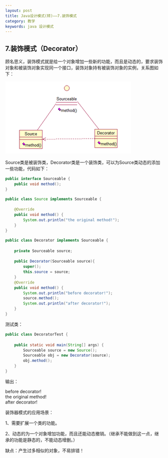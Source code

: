 ```yaml
---
layout: post
title: Java设计模式(转)——7.装饰模式
category: 教学
keywords: java 设计模式
---
```


## 7.装饰模式（Decorator）

顾名思义，装饰模式就是给一个对象增加一些新的功能，而且是动态的，要求装饰对象和被装饰对象实现同一个接口，装饰对象持有被装饰对象的实例，关系图如下：

<img src="/assets/img/0015.png">

Source类是被装饰类，Decorator类是一个装饰类，可以为Source类动态的添加一些功能，代码如下：

``` java
public interface Sourceable {
	public void method();
}
```

``` java
public class Source implements Sourceable {

	@Override
	public void method() {
		System.out.println("the original method!");
	}
}
```

``` java
public class Decorator implements Sourceable {

	private Sourceable source;
	
	public Decorator(Sourceable source){
		super();
		this.source = source;
	}
	@Override
	public void method() {
		System.out.println("before decorator!");
		source.method();
		System.out.println("after decorator!");
	}
}
```

测试类：

``` java
public class DecoratorTest {

	public static void main(String[] args) {
		Sourceable source = new Source();
		Sourceable obj = new Decorator(source);
		obj.method();
	}
}
```

输出：

before decorator!<br>
the original method!<br>
after decorator!<br>

装饰器模式的应用场景：

1、需要扩展一个类的功能。

2、动态的为一个对象增加功能，而且还能动态撤销。（继承不能做到这一点，继承的功能是静态的，不能动态增删。）

缺点：产生过多相似的对象，不易排错！
